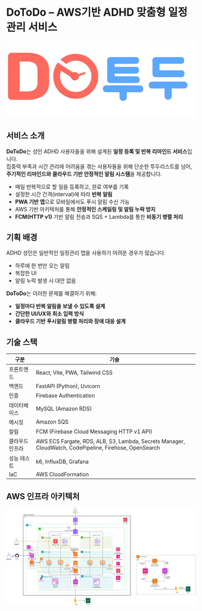 # DoToDo – AWS기반 ADHD 맞춤형 일정관리 서비스

![DoToDo Logo](frontend/public/logo.png)


## 서비스 소개

**DoToDo**는 성인 ADHD 사용자들을 위해 설계된 **일정 등록 및 반복 리마인드 서비스**입니다.  
집중력 부족과 시간 관리에 어려움을 겪는 사용자들을 위해 단순한 투두리스트를 넘어, **주기적인 리마인드와 클라우드 기반 안정적인 알림 시스템**을 제공합니다.

- 매일 반복적으로 할 일을 등록하고, 완료 여부를 기록
- 설정한 시간 간격(interval)에 따라 **반복 알림**
- **PWA 기반 앱**으로 모바일에서도 푸시 알림 수신 가능
- AWS 기반 아키텍처를 통해 **안정적인 스케일링 및 알림 누락 방지**
- **FCM(HTTP v1)** 기반 알림 전송과 SQS + Lambda를 통한 **비동기 병렬 처리**


## 기획 배경

ADHD 성인은 일반적인 일정관리 앱을 사용하기 어려운 경우가 많습니다.

- 하루에 한 번만 오는 알림
- 복잡한 UI
- 알림 누락 발생 시 대안 없음

**DoToDo**는 이러한 문제를 해결하기 위해:

- **일정마다 반복 알림을 보낼 수 있도록 설계**
- **간단한 UI/UX와 최소 입력 방식**
- **클라우드 기반 푸시알림 병렬 처리와 장애 대응 설계**


## 기술 스택

| 구분 | 기술 |
|------|------|
| 프론트엔드 | React, Vite, PWA, Tailwind CSS |
| 백엔드 | FastAPI (Python), Uvicorn |
| 인증 | Firebase Authentication |
| 데이터베이스 | MySQL (Amazon RDS) |
| 메시징 | Amazon SQS |
| 알림 | FCM (Firebase Cloud Messaging HTTP v1 API) |
| 클라우드 인프라 | AWS ECS Fargate, RDS, ALB, S3, Lambda, Secrets Manager, CloudWatch, CodePipeline, Firehose, OpenSearch |
| 성능 테스트 | k6, InfluxDB, Grafana |
| IaC | AWS CloudFormation |


## AWS 인프라 아키텍처
![Cloud Architecture](./DoTodo_Architecture.png)
